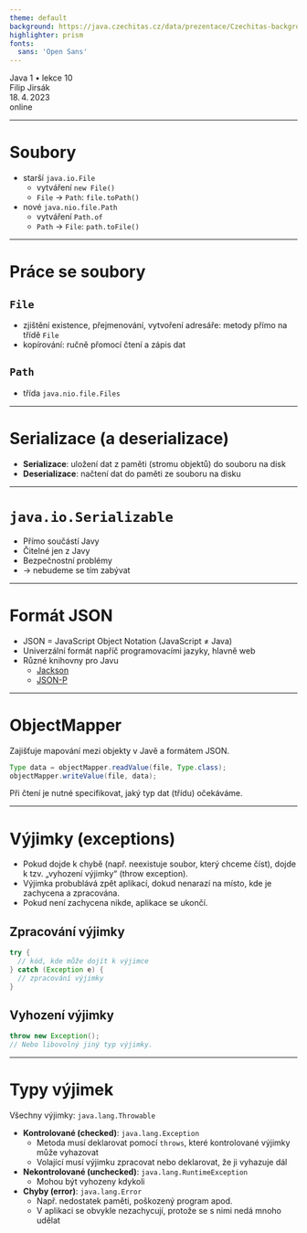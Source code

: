```yaml
---
theme: default
background: https://java.czechitas.cz/data/prezentace/Czechitas-background.jpg
highlighter: prism
fonts:
  sans: 'Open Sans'
---
```


<div class="white flex flex-col mt-48 text-2xl font-light gap-2">
    <div class="font-bold text-6xl">Java 1 • lekce 10</div>
    <div>Filip Jirsák</div>
    <div>18. 4. 2023</div>
    <div>online</div>
</div>

---

# Soubory

* starší `java.io.File`
  * vytváření `new File()`
  * `File` → `Path`: `file.toPath()`
* nové `java.nio.file.Path`
  * vytváření `Path.of`
  * `Path` → `File`: `path.toFile()`

---

# Práce se soubory

## `File`
* zjištění existence, přejmenování, vytvoření adresáře: metody přímo na třídě `File`
* kopírování: ručně přomocí čtení a zápis dat

## `Path`
* třída `java.nio.file.Files`

---

# Serializace (a deserializace)

* **Serializace**: uložení dat z paměti (stromu objektů) do souboru na disk
* **Deserializace**: načtení dat do paměti ze souboru na disku
 
---

# `java.io.Serializable`

* Přímo součástí Javy
* Čitelné jen z Javy
* Bezpečnostní problémy
* → nebudeme se tím zabývat

---

# Formát JSON

* JSON = JavaScript Object Notation (JavaScript ≠ Java)
* Univerzální formát napříč programovacími jazyky, hlavně web
* Různé knihovny pro Javu
  * [Jackson](https://github.com/FasterXML/jackson)
  * [JSON-P](https://jakarta.ee/specifications/jsonp/)

---

# ObjectMapper

Zajišťuje mapování mezi objekty v Javě a formátem JSON.

```java
Type data = objectMapper.readValue(file, Type.class);
objectMapper.writeValue(file, data);
```

Při čtení je nutné specifikovat, jaký typ dat (třídu) očekáváme.

---

# Výjimky (exceptions)

* Pokud dojde k chybě (např. neexistuje soubor, který chceme číst), dojde k tzv. „vyhození výjimky“ (throw exception).
* Výjimka probublává zpět aplikací, dokud nenarazí na místo, kde je zachycena a zpracována.
* Pokud není zachycena nikde, aplikace se ukončí.

## Zpracování výjimky
```java
try {
  // kód, kde může dojít k výjimce
} catch (Exception e) {
  // zpracování výjimky
}
```

## Vyhození výjimky
```java
throw new Exception();
// Nebo libovolný jiný typ výjimky.
```

---

# Typy výjimek

Všechny výjimky: `java.lang.Throwable`

* **Kontrolované (checked)**: `java.lang.Exception`
  * Metoda musí deklarovat pomocí `throws`, které kontrolované výjimky může vyhazovat
  * Volající musí výjimku zpracovat nebo deklarovat, že ji vyhazuje dál
* **Nekontrolované (unchecked)**: `java.lang.RuntimeException`
  * Mohou být vyhozeny kdykoli
* **Chyby (error)**: `java.lang.Error`
  * Např. nedostatek paměti, poškozený program apod.
  * V aplikaci se obvykle nezachycují, protože se s nimi nedá mnoho udělat

